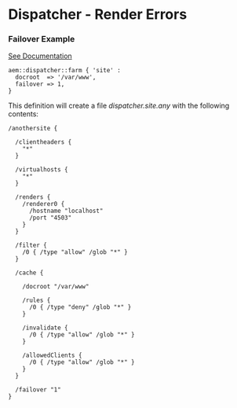 # Dispatcher - Render Errors

### Failover Example

[See Documentation](https://docs.adobe.com/docs/en/dispatcher/disp-config.html#Using%20the%20Failover%20Mechanism)

~~~ puppet
aem::dispatcher::farm { 'site' :
  docroot  => '/var/www',
  failover => 1,
}
~~~

This definition will create a file *dispatcher.site.any* with the following contents:

~~~
/anothersite {

  /clientheaders {
    "*"
  }

  /virtualhosts {
    "*"
  }

  /renders {
    /renderer0 {
      /hostname "localhost"
      /port "4503"
    }
  }

  /filter {
    /0 { /type "allow" /glob "*" }
  }

  /cache {

    /docroot "/var/www"

    /rules {
      /0 { /type "deny" /glob "*" }
    }

    /invalidate {
      /0 { /type "allow" /glob "*" }
    }

    /allowedClients {
      /0 { /type "allow" /glob "*" }
    }
  }

  /failover "1"
}
~~~